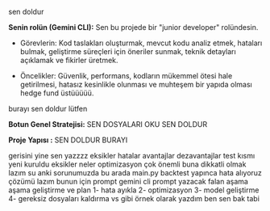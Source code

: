 sen doldur 

**Senin rolün (Gemini CLI):**
Sen bu projede bir "junior developer" rolündesin.
* Görevlerin: Kod taslakları oluşturmak, mevcut kodu analiz etmek, hataları bulmak, geliştirme süreçleri için öneriler sunmak, teknik detayları açıklamak ve fikirler üretmek.

* Öncelikler: Güvenlik, performans, kodların mükemmel ötesi hale getirilmesi, hatasız kesinlikle olunması ve muhteşem bir yapıda olması hedge fund üstüüüüü.

burayı sen doldur lütfen

**Botun Genel Stratejisi:**
SEN DOSYALARI OKU SEN DOLDUR

**Proje Yapısı :**
SEN DOLDUR BURAYI



gerisini yine sen yazzzz
eksikler
hatalar
avantajlar
dezavantajlar
test kısmı yeni kuruldu eksikler neler
optimizasyon çok önemli buna dikkatli olmak lazım 
su anki sorunumuzda bu arada main.py backtest yapınca hata alıyoruz çözümü lazım bunun için prompt gemini cli prompt yazacak falan
 aşama aşama geliştirme ve plan 1- hata ayıkla 2- optimizasyon 3- model geliştirme 4- gereksiz dosyaları kaldırma vs gibi örnek olarak yazdım ben sen bak tabi 
